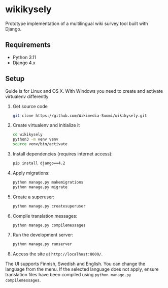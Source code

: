 # wikikysely

Prototype implementation of a multilingual wiki survey tool built with Django.

## Requirements
- Python 3.11
- Django 4.x

## Setup
Guide is for Linux and OS X. With Windows you need to create and activate virtualenv differently

1. Get source code
   ```bash
   git clone https://github.com/Wikimedia-Suomi/wikikysely.git
   ```
2. Create virtualenv and initialize it
   ```bash
   cd wikikysely
   python3 -m venv venv
   source venv/bin/activate
   ```   
3. Install dependencies (requires internet access):
   ```bash
   pip install django==4.2
   ```
4. Apply migrations:
   ```bash
   python manage.py makemigrations
   python manage.py migrate
   ```
5. Create a superuser:
   ```bash
   python manage.py createsuperuser
   ```
6. Compile translation messages:
   ```bash
   python manage.py compilemessages
   ```
7. Run the development server:
   ```bash
   python manage.py runserver
   ```
8. Access the site at `http://localhost:8000/`.

The UI supports Finnish, Swedish and English. You can change the language from the menu.
If the selected language does not apply, ensure translation files have been compiled using `python manage.py compilemessages`.
